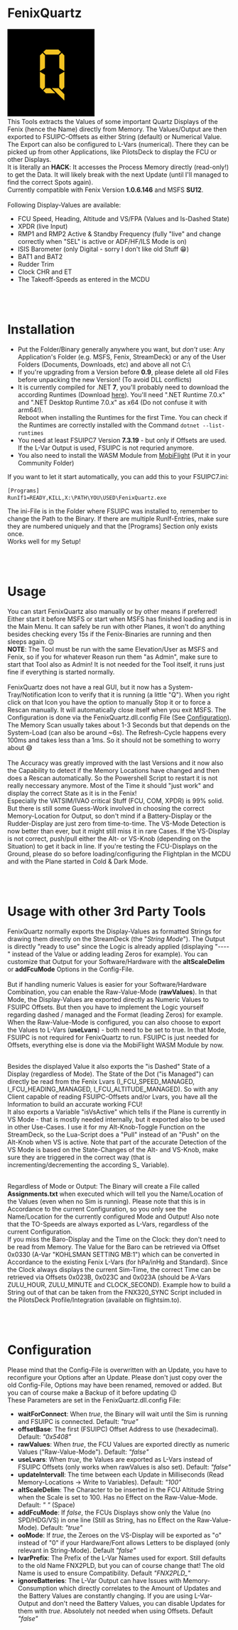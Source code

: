 # FenixQuartz
<img src="img/icon.png" width="196"><br/>
This Tools extracts the Values of some important Quartz Displays of the Fenix (hence the Name) directly from Memory. The Values/Output are then exported to FSUIPC-Offsets as either String (default) or Numerical Value. The Export can also be configured to L-Vars (numerical). There they can be picked up from other Applications, like PilotsDeck to display the FCU or other Displays.<br/>
It is literally an **HACK**: It accesses the Process Memory directly (read-only!) to get the Data. It will likely break with the next Update (until I'll managed to find the correct Spots again).<br/>Currently compatible with Fenix Version **1.0.6.146** and MSFS **SU12**.<br/><br/>
Following Display-Values are available:
- FCU Speed, Heading, Altitude and VS/FPA (Values and Is-Dashed State)
- XPDR (live Input)
- RMP1 and RMP2 Active & Standby Frequency (fully "live" and change correctly when "SEL" is active or ADF/HF/ILS Mode is on)
- ISIS Barometer (only Digital - sorry I don't like old Stuff :grin:)
- BAT1 and BAT2
- Rudder Trim
- Clock CHR and ET
- The Takeoff-Speeds as entered in the MCDU

<br/><br/>

# Installation
- Put the Folder/Binary generally anywhere you want, but *don't* use: Any Application's Folder (e.g. MSFS, Fenix, StreamDeck) or any of the User Folders (Documents, Downloads, etc) and above all not C:\\
- If you're upgrading from a Version before **0.9**, please delete all old Files before unpacking the new Version! (To avoid DLL conflicts)
- It is currently compiled for .NET **7**, you'll probably need to download the according Runtimes (Download [here](https://dotnet.microsoft.com/en-us/download/dotnet/7.0)). You'll need ".NET Runtime 7.0.x" and ".NET Desktop Runtime 7.0.x" as x64 (Do not confuse it with arm64!).<br/>
Reboot when installing the Runtimes for the first Time. You can check if the Runtimes are correctly installed with the Command `dotnet --list-runtimes`
- You need at least FSUIPC7 Version **7.3.19** - but only if Offsets are used. If the L-Var Output is used, FSUIPC is not requried anymore.
- You also need to install the WASM Module from [MobiFlight](https://github.com/MobiFlight/MobiFlight-WASM-Module/releases) (Put it in your Community Folder)

If you want to let it start automatically, you can add this to your FSUIPC7.ini:
```
[Programs]
RunIf1=READY,KILL,X:\PATH\YOU\USED\FenixQuartz.exe
```
The ini-File is in the Folder where FSUIPC was installed to, remember to change the Path to the Binary. If there are multiple RunIf-Entries, make sure they are numbered uniquely and that the [Programs] Section only exists once.<br/>
Works well for my Setup!

<br/><br/>

# Usage
You can start FenixQuartz also manually or by other means if preferred! Either start it before MSFS or start when MSFS has finished loading and is in the Main Menu. It can safely be run with other Planes, it won't do anything besides checking every 15s if the Fenix-Binaries are running and then sleeps again. :wink: <br/>
**NOTE**: The Tool must be run with the same Elevation/User as MSFS and Fenix, so if you for whatever Reason run them "as Admin", make sure to start that Tool also as Admin! It is not needed for the Tool itself, it runs just fine if everything is started normally.<br/><br/>
FenixQuartz does not have a real GUI, but it now has a System-Tray/Notification Icon to verify that it is running (a little "Q"). When you right click on that Icon you have the option to manually Stop it or to force a Rescan manually. It will automatically close itself when you exit MSFS. The Configuration is done via the FenixQuartz.dll.config File (See [Configuration](#configuration)).<br/>
The Memory Scan usually takes about 1-3 Seconds but that depends on the System-Load (can also be around ~6s). The Refresh-Cycle happens every 100ms and takes less than a 1ms. So it should not be something to worry about :sweat_smile: <br/><br/>
The Accuracy was greatly improved with the last Versions and it now also the Capability to detect if the Memory Locations have changed and then does a Rescan automatically. So the Powershell Script to restart it is not really neccessary anymore. Most of the Time it should "just work" and display the correct State as it is in the Fenix!<br/>
Especially the VATSIM/IVAO critical Stuff (FCU, COM, XPDR) is 99% solid. But there is still some Guess-Work involved in choosing the correct Memory-Location for Output, so don't mind if a Battery-Display or the Rudder-Display are just zero from time-to-time. The VS-Mode Detection is now better than ever, but it might still miss it in rare Cases. If the VS-Display is not correct, push/pull either the Alt- or VS-Knob (depending on the Situation) to get it back in line. If you're testing the FCU-Displays on the Ground, please do so before loading/configuring the Flightplan in the MCDU and with the Plane started in Cold & Dark Mode.

<br/><br/>

# Usage with other 3rd Party Tools
FenixQuartz normally exports the Display-Values as formatted Strings for drawing them directly on the StreamDeck (the "*String Mode*"). The Output is directly "ready to use" since the Logic is already applied (displaying "----" instead of the Value or adding leading Zeros for example). You can customize that Output for your Software/Hardware with the **altScaleDelim** or **addFcuMode** Options in the Config-File.<br/><br/>
But if handling numeric Values is easier for your Software/Hardware Combination, you can enable the Raw-Value-Mode (**rawValues**). In that Mode, the Display-Values are exported directly as Numeric Values to FSUIPC Offsets. But then you have to implement the Logic yourself regarding dashed / managed and the Format (leading Zeros)  for example.<br/>
When the Raw-Value-Mode is configured, you can also choose to export the Values to L-Vars (**useLvars**) - both need to be set to true. In that Mode, FSUIPC is not required for FenixQuartz to run. FSUIPC is just needed for Offsets, everything else is done via the MobiFlight WASM Module by now.<br/><br/>

Besides the displayed Value it also exports the "is Dashed" State of a Display (regardless of Mode). The State of the Dot ("is Managed") can directly be read from the Fenix Lvars (I_FCU_SPEED_MANAGED, I_FCU_HEADING_MANAGED, I_FCU_ALTITUDE_MANAGED). So with any Client capable of reading FSUIPC-Offsets and/or Lvars, you have all the Information to build an accurate working FCU!<br/>
It also exports a Variable "isVsActive" which tells if the Plane is currently in VS Mode - that is mostly needed internally, but it exported also to be used in other Use-Cases. I use it for my Alt-Knob-Toggle Function on the StreamDeck, so the Lua-Script does a "Pull" instead of an "Push" on the Alt-Knob when VS is active. Note that part of the accurate Detection of the VS Mode is based on the State-Changes of the Alt- and VS-Knob, make sure they are triggered in the correct way (that is incrementing/decrementing the according S_ Variable).<br/><br/>

Regardless of Mode or Output: The Binary will create a File called **Assignments.txt** when executed which will tell you the Name/Location of the Values (even when no Sim is running). Please note that this is in Accordance to the current Configuration, so you only see the Name/Location for the currently configured Mode and Output! Also note that the TO-Speeds are always exported as L-Vars, regardless of the current Configuration.<br/>
If you miss the Baro-Display and the Time on the Clock: they don't need to be read from Memory. The Value for the Baro can be retrieved via Offset 0x0330 (A-Var "KOHLSMAN SETTING MB:1") which can be converted in Accordance to the existing Fenix L-Vars (for hPa/inHg and Standard). Since the Clock always displays the current Sim-Time, the correct Time can be retrieved via Offsets 0x023B, 0x023C and 0x023A (should be A-Vars ZULU_HOUR, ZULU_MINUTE and CLOCK_SECOND). Example how to build a String out of that can be taken from the FNX320_SYNC Script included in the PilotsDeck Profile/Integration (available on flightsim.to).

<br/><br/>

# Configuration
Please mind that the Config-File is overwritten with an Update, you have to reconfigure your Options after an Update. Please don't just copy over the old Config-File, Options may have been renamed, removed or added. But you can of course make a Backup of it before updating :wink:<br/>
These Parameters are set in the FenixQuartz.dll.config File:
- **waitForConnect**: When *true*, the Binary will wait until the Sim is running and FSUIPC is connected. Default: *"true"*
- **offsetBase**: The first (FSUIPC) Offset Address to use (hexadecimal). Default: *"0x5408"*
- **rawValues**: When *true*, the FCU Values are exported directly as numeric Values ("Raw-Value-Mode"). Default: *"false"*
- **useLvars**: When *true*, the Values are exported as L-Vars instead of FSUIPC Offsets (only works when rawValues is also set). Default: *"false"*
- **updateIntervall**: The time between each Update in Milliseconds (Read Memory-Locations -> Write to Variables). Default: *"100"*
- **altScaleDelim**: The Character to be inserted in the FCU Altitude String when the Scale is set to 100. Has no Effect on the Raw-Value-Mode. Default: *" "* (Space)
- **addFcuMode**: If *false*, the FCUs Displays show only the Value (no SPD/HDG/VS) in one line (Still as String, has no Effect on the Raw-Value-Mode). Default: *"true"*
- **ooMode**: If *true*, the Zeroes on the VS-Display will be exported as "o" instead of "0" if your Hardware/Font allows Letters to be displayed (only relevant in String-Mode). Default *"false"*
- **lvarPrefix**: The Prefix of the L-Var Names used for export. Still defaults to the old Name FNX2PLD, but you can of course change that! The old Name is used to ensure Compatibility. Default *"FNX2PLD_"*
- **ignoreBatteries**: The L-Var Output can have Issues with Memory-Consumption which directly correlates to the Amount of Updates and the Battery Values are constantly changing. If you are using L-Var-Output and don't need the Battery Values, you can disable Updates for them with *true*. Absolutely not needed when using Offsets. Default *"false"*

